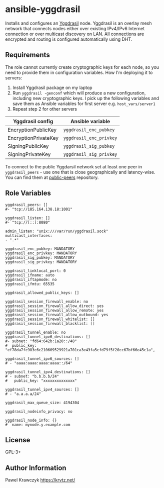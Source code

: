 ansible-yggdrasil
=================

Installs and configures an [Yggdrasil](https://yggdrasil-network.github.io/) node. Yggdrasil is an overlay mesh
network that connects nodes either over existing IPv4/IPv6 Internet connection or over multicast discovery on LAN.
All connections are encrypted and routing is configured automatically using DHT.

Requirements
------------

The role cannot currently create cryptographic keys for each node, so you need to provide them in configuration
variables. How I'm deploying it to servers:

1. Install Yggdrasil package on my laptop
2. Run `yggdrasil -genconf` which will produce a new configuration, including new cryptographic keys. I pick up
    the following variables and save them as Ansible variables for first server e.g. `host_vars/server1`
3. Repeat step 2 for other servers

    
| Yggdrasil config    | Ansible variable        |
|---------------------|-------------------------|
| EncryptionPublicKey | `yggdrasil_enc_pubkey`  |
| EncryptionPrivateKey| `yggdrasil_enc_privkey` |
| SigningPublicKey    | `yggdrasil_sig_pubkey`  |
| SigningPrivateKey   | `yggdrasil_sig_privkey` |

To connect to the public Yggdarsil network set at least one peer in `yggdrasil_peers` - use one that
is close geographically and latency-wise. You can find them at [public-peers](https://github.com/yggdrasil-network/public-peers)
repository. 

Role Variables
--------------

```yamlex
yggdrasil_peers: []
#- "tcp://185.164.138.18:1001"

yggdrasil_listen: []
#- "tcp://[::]:8080"

admin_listen: "unix:///var/run/yggdrasil.sock"
multicast_interfaces:
- ".*"

yggdrasil_enc_pubkey: MANDATORY
yggdrasil_enc_privkey: MANDATORY
yggdrasil_sig_pubkey: MANDATORY
yggdrasil_sig_privkey: MANDATORY

yggdrasil_linklocal_port: 0
yggdrasil_ifname: auto
yggdrasil_iftapmode: no
yggdrasil_ifmtu: 65535

yggdrasil_allowed_public_keys: []

yggdrasil_session_firewall_enable: no
yggdrasil_session_firewall_allow_direct: yes
yggdrasil_session_firewall_allow_remote: yes
yggdrasil_session_firewall_allow_outbound: yes
yggdrasil_session_firewall_whitelist: []
yggdrasil_session_firewall_blacklist: []

yggdrasil_tunnel_enable: no
yggdrasil_tunnel_ipv6_destinations: []
#- subnet: "fd64:642b:1a20::/48"
#  public_key: "ef78da7fc983c6c210609529921a701ca3e43fa5cfd79f5f20cc67bf66e45c1a",

yggdrasil_tunnel_ipv6_sources: []
# - "aaaa:aaaa:aaaa:aaaa::/64"

yggdrasil_tunnel_ipv4_destinations: []
# - subnet: "b.b.b.b/24"
#   public_key: "xxxxxxxxxxxxxx"

yggdrasil_tunnel_ipv4_sources: []
# - "a.a.a.a/24"

yggdrasil_max_queue_size: 4194304

yggdrasil_nodeinfo_privacy: no

yggdrasil_node_info: {}
#  name: mynode.y.example.com

```

License
-------

GPL-3+

Author Information
------------------

Pawel Krawczyk https://krvtz.net/
